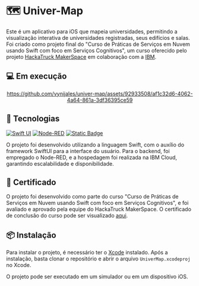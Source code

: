 # 🗺️ Univer-Map

Este é um aplicativo para iOS que mapeia universidades, permitindo a visualização interativa de universidades registradas, seus edifícios e salas. Foi criado como projeto final do "Curso de Práticas de Serviços em Nuvem usando Swift com foco em Serviços Cognitivos", um curso oferecido pelo projeto [HackaTruck MakerSpace](https://hackatruck.com.br) em colaboração com a [IBM](https://www.ibm.com/br-pt).


## 💻 Em execução


<div align="center">

https://github.com/vynijales/univer-map/assets/92933508/af1c32d6-4062-4a64-861a-3df36395ce59

</div>

## 🚀 Tecnologias

[![Swift UI](https://img.shields.io/badge/Swift_UI-black?logo=swift&logoColor=blue)](https://developer.apple.com/xcode/swiftui/) [![Node-RED](https://img.shields.io/badge/Node--Red-red?logo=nodered&logoColor=white)](https://nodered.org/) [![Static Badge](https://img.shields.io/badge/IBM_Cloud-white?logo=ibmcloud&logoColor=blue)](https://cloud.ibm.com/)

O projeto foi desenvolvido utilizando a linguagem Swift, com o auxílio do framework SwiftUI para a interface do usuário. Para o backend, foi empregado o Node-RED, e a hospedagem foi realizada na IBM Cloud, garantindo escalabilidade e disponibilidade.

## 📝 Certificado

O projeto foi desenvolvido como parte do curso "Curso de Práticas de Serviços em Nuvem usando Swift com foco em Serviços Cognitivos", e foi avaliado e aprovado pela equipe do HackaTruck MakerSpace. O certificado de conclusão do curso pode ser visualizado [aqui](https://github.com/vynijales/univer-map/files/14644162/Praticas_de_Cloud_Services_usando_Swift_com_enfase_em_Servicos_Cognitivos-Certificado_394.pdf).

## 📦 Instalação

Para instalar o projeto, é necessário ter o [Xcode](https://developer.apple.com/xcode/) instalado. Após a instalação, basta clonar o repositório e abrir o arquivo `UniverMap.xcodeproj` no Xcode. 

O projeto pode ser executado em um simulador ou em um dispositivo iOS.
